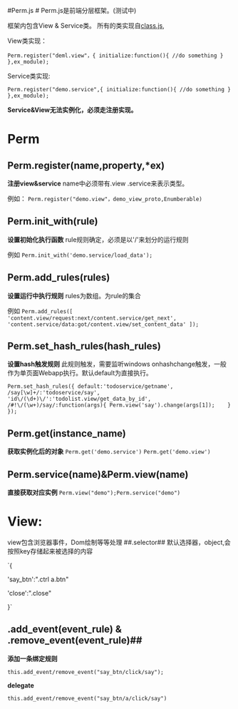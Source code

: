 #Perm.js #
Perm.js是前端分层框架。(测试中)

框架内包含View & Service类。
所有的类实现自[class.js](https://github.com/Wcolor/Perm.js/blob/master/src/class.js "class.js"),

View类实现：

`Perm.register("deml.view"，{
	initialize:function(){
		//do something
	}
},ex_module);`

Service类实现:

`Perm.register("demo.service",{
	initialize:function(){
		//do something
	}
},ex_module);`

**Service&View无法实例化，必须走注册实现。**

# Perm #

## Perm.register(name,property,*ex) ##
**注册view&service**
name中必须带有.view .service来表示类型。

例如：
`Perm.register("demo.view"，demo_view_proto,Enumberable)`
## Perm.init_with(rule) ##
**设置初始化执行函数** rule规则确定，必须是以'/'来划分的运行规则

例如
`Perm.init_with('demo.service/load_data');`

## Perm.add_rules(rules) ##
**设置运行中执行规则** rules为数组。为rule的集合

例如
`Perm.add_rules([
	'content.view/request:next/content.service/get_next',
	'content.service/data:got/content.view/set_content_data'
]);`

## Perm.set_hash_rules(hash_rules) ##
**设置hash触发规则**
此规则触发，需要监听windows onhashchange触发，一般作为单页面Webapp执行。默认default为直接执行。

`Perm.set_hash_rules({
			default:'todoservice/getname',
			/say[\w]+/:'todoservice/say',
			'id\/(\d+)\/':'todolist.view/get_data_by_id',
			/#!\/(\w+)/say/:function(args){
				Perm.view('say').change(args[1]);	
			}
		  });`

## Perm.get(instance_name) ##

**获取实例化后的对象**
`Perm.get('demo.service')`
`Perm.get('demo.view')`

## Perm.service(name)&Perm.view(name) ##
**直接获取对应实例**
`Perm.view("demo");Perm.service("demo")`

# View: #

view包含浏览器事件，Dom绘制等等处理
##.selector##
默认选择器，object,会按照key存储起来被选择的内容

`{

'say_btn':".ctrl a.btn"

'close':".close"

}`

## .add_event(event_rule) & .remove_event(event_rule)##

**添加一条绑定规则**

`this.add_event/remove_event("say_btn/click/say");`

**delegate**

`this.add_event/remove_event("say_btn/a/click/say")`








